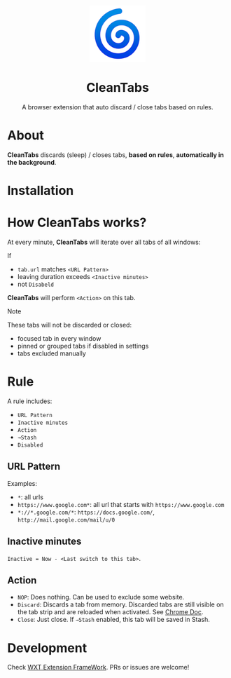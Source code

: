 <p align="center">
  <img src="https://github.com/heyppen/CleanTabs/blob/main/public/logo.png?raw=true" alt="Logo" width="128"/>
  <br />
  <h1 align="center">CleanTabs</h1>
</p>
<p align="center">
  A browser extension that auto discard / close tabs based on rules.
</p>

<!--todo: add image-->

# About

**CleanTabs** discards (sleep) / closes tabs, **based on rules**, **automatically in the background**.

# Installation

<!--todo: add badge-->

# How CleanTabs works?

At every minute, **CleanTabs** will iterate over all tabs of all windows: 

If 
- `tab.url` matches `<URL Pattern>`
- leaving duration exceeds `<Inactive minutes>`
- not `Disabeld`

**CleanTabs** will perform `<Action>` on this tab.

> [!NOTE]
> These tabs will not be discarded or closed:
> - focused tab in every window
> - pinned or grouped tabs if disabled in settings
> - tabs excluded manually


# Rule

A rule includes:

- `URL Pattern`
- `Inactive minutes`
- `Action`
- `→Stash`
- `Disabled`


## URL Pattern

Examples:

- `*`: all urls
- `https://www.google.com*`: all url that starts with `https://www.google.com`
- `*://*.google.com/*`: `https://docs.google.com/`, `http://mail.google.com/mail/u/0`

## Inactive minutes

`Inactive = Now - <Last switch to this tab>`. 


## Action
- `NOP`: Does nothing. Can be used to exclude some website.
- `Discard`: Discards a tab from memory. Discarded tabs are still visible on the tab strip and are reloaded when activated. See [Chrome Doc](https://developer.chrome.com/docs/extensions/reference/api/tabs#method-discard).
- `Close`: Just close. If  `→Stash` enabled, this tab will be saved in Stash.

# Development

Check [WXT Extension FrameWork](https://wxt.dev/). PRs or issues are welcome!
